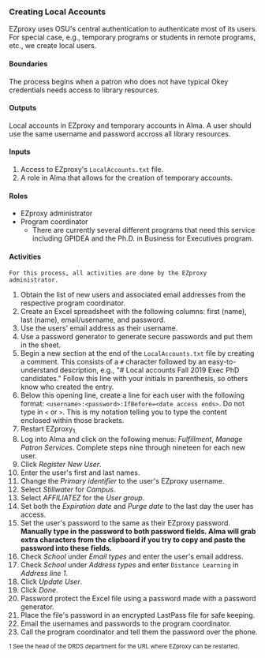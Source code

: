 ### Creating Local Accounts
EZproxy uses OSU's central authentication to authenticate most of its users. For special case, e.g., temporary programs or students in remote programs, etc., we create local users.

#### Boundaries
The process begins when a patron who does not have typical Okey credentials needs access to library resources.

#### Outputs
Local accounts in EZproxy and temporary accounts in Alma. A user should use the same username and password accross all library resources.

#### Inputs
1. Access to EZproxy's `LocalAccounts.txt` file.
2. A role in Alma that allows for the creation of temporary accounts.

#### Roles
- EZproxy administrator
- Program coordinator
  - There are currently several different programs that need this service including GPIDEA and the Ph.D. in Business for Executives program.

#### Activities

```
For this process, all activities are done by the EZproxy administrator.
```

1. Obtain the list of new users and associated email addresses from the respective program coordinator.
2. Create an Excel spreadsheet with the following columns: first (name), last (name), email/username, and password.
3. Use the users' email address as their username.
4. Use a password generator to generate secure passwords and put them in the sheet.
5. Begin a new section at the end of the `LocalAccounts.txt` file by creating a comment. This consists of a `#` character followed by an easy-to-understand description, e.g., "# Local accounts Fall 2019 Exec PhD candidates." Follow this line with your initials in parenthesis, so others know who created the entry.
6. Below this opening line, create a line for each user with the following format: `<username>:<password>:IfBefore=<date access ends>`. Do not type in `<` or `>`. This is my notation telling you to type the content enclosed within those brackets.
7. Restart EZproxy<sub>1</sup>.
8. Log into Alma and click on the following menus: *Fulfillment*, *Manage Patron Services*. Complete steps nine through nineteen for each new user.
9. Click *Register New User*.
10. Enter the user's first and last names.
11. Change the *Primary identifier* to the user's EZproxy username.
12. Select *Stillwater* for *Campus*.
13. Select *AFFILIATEZ* for the *User group*.
14. Set both the *Expiration date* and *Purge date* to the last day the user has access.
15. Set the user's password to the same as their EZproxy password. **Manually type in the password to both password fields. Alma will grab extra characters from the clipboard if you try to copy and paste the password into these fields.**
16. Check *School* under *Email types* and enter the user's email address.
17. Check *School* under *Address types* and enter `Distance Learning` in *Address line 1*.
18. Click *Update User*.
19. Click *Done*.
20. Password protect the Excel file using a password made with a password generator.
21. Place the file's password in an encrypted LastPass file for safe keeping.
22. Email the usernames and passwords to the program coordinator.
23. Call the program coordinator and tell them the password over the phone.

<sub>1 </sup>See the head of the DRDS department for the URL where EZproxy can be restarted.
